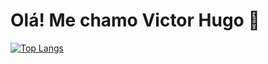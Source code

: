 # Olá! Me chamo Victor Hugo 👋
[![Top Langs](https://github-readme-stats.vercel.app/api/top-langs/?username=liiddell&layout=compact)](https://github.com/liiddell/github-readme-stats&layout=compact)
